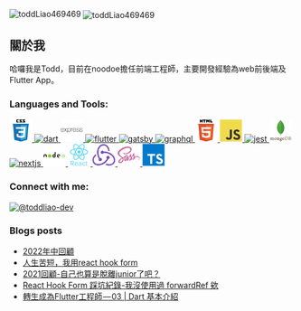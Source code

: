 


<p><img align="left" src="https://github-readme-stats.vercel.app/api/top-langs?username=toddLiao469469&hide=java,css,html&langs_count=6&show_icons=true&theme=dracula&hide_border=true&locale=en&layout=compact" alt="toddLiao469469" /></p>

<p>&nbsp;<img align="center" src="https://github-readme-stats.vercel.app/api?username=toddLiao469469&show_icons=true&theme=dracula&locale=en" alt="toddLiao469469" /></p>

## 關於我
 哈囉我是Todd，目前在noodoe擔任前端工程師，主要開發經驗為web前後端及Flutter App。
 
<h3 align="left">Languages and Tools:</h3>
<p align="left"> <a href="https://www.w3schools.com/css/" target="_blank"> <img src="https://raw.githubusercontent.com/devicons/devicon/master/icons/css3/css3-original-wordmark.svg" alt="css3" width="40" height="40"/> </a> <a href="https://dart.dev" target="_blank"> <img src="https://www.vectorlogo.zone/logos/dartlang/dartlang-icon.svg" alt="dart" width="40" height="40"/> </a> <a href="https://expressjs.com" target="_blank"> <img src="https://raw.githubusercontent.com/devicons/devicon/master/icons/express/express-original-wordmark.svg" alt="express" width="40" height="40"/> </a> <a href="https://flutter.dev" target="_blank"> <img src="https://www.vectorlogo.zone/logos/flutterio/flutterio-icon.svg" alt="flutter" width="40" height="40"/> </a> <a href="https://www.gatsbyjs.com/" target="_blank"> <img src="https://www.vectorlogo.zone/logos/gatsbyjs/gatsbyjs-icon.svg" alt="gatsby" width="40" height="40"/> </a> <a href="https://graphql.org" target="_blank"> <img src="https://www.vectorlogo.zone/logos/graphql/graphql-icon.svg" alt="graphql" width="40" height="40"/> </a> <a href="https://www.w3.org/html/" target="_blank"> <img src="https://raw.githubusercontent.com/devicons/devicon/master/icons/html5/html5-original-wordmark.svg" alt="html5" width="40" height="40"/> </a> <a href="https://developer.mozilla.org/en-US/docs/Web/JavaScript" target="_blank"> <img src="https://raw.githubusercontent.com/devicons/devicon/master/icons/javascript/javascript-original.svg" alt="javascript" width="40" height="40"/> </a> <a href="https://jestjs.io" target="_blank"> <img src="https://www.vectorlogo.zone/logos/jestjsio/jestjsio-icon.svg" alt="jest" width="40" height="40"/> </a> <a href="https://www.mongodb.com/" target="_blank"> <img src="https://raw.githubusercontent.com/devicons/devicon/master/icons/mongodb/mongodb-original-wordmark.svg" alt="mongodb" width="40" height="40"/> </a> <a href="https://nextjs.org/" target="_blank"> <img src="https://cdn.worldvectorlogo.com/logos/nextjs-3.svg" alt="nextjs" width="40" height="40"/> </a> <a href="https://nodejs.org" target="_blank"> <img src="https://raw.githubusercontent.com/devicons/devicon/master/icons/nodejs/nodejs-original-wordmark.svg" alt="nodejs" width="40" height="40"/> </a> <a href="https://reactjs.org/" target="_blank"> <img src="https://raw.githubusercontent.com/devicons/devicon/master/icons/react/react-original-wordmark.svg" alt="react" width="40" height="40"/> </a> <a href="https://redux.js.org" target="_blank"> <img src="https://raw.githubusercontent.com/devicons/devicon/master/icons/redux/redux-original.svg" alt="redux" width="40" height="40"/> </a> <a href="https://sass-lang.com" target="_blank"> <img src="https://raw.githubusercontent.com/devicons/devicon/master/icons/sass/sass-original.svg" alt="sass" width="40" height="40"/> </a> <a href="https://www.typescriptlang.org/" target="_blank"> <img src="https://raw.githubusercontent.com/devicons/devicon/master/icons/typescript/typescript-original.svg" alt="typescript" width="40" height="40"/> </a> </p>

<h3 align="left">Connect with me:</h3>
<p align="left">
<a href="https://medium.com/@toddliao-dev" target="blank"><img align="center" src="https://raw.githubusercontent.com/rahuldkjain/github-profile-readme-generator/master/src/images/icons/Social/medium.svg" alt="@toddliao-dev" height="30" width="40" /></a>
</p>

### Blogs posts
<!-- BLOG-POST-LIST:START -->
- [2022年中回顧](https://toddliao-dev.medium.com/2022%E5%B9%B4%E4%B8%AD%E5%9B%9E%E9%A1%A7-8dfc69cea6cd?source=rss-b0c58f49ae18------2)
- [人生苦短，我用react hook form](https://toddliao-dev.medium.com/%E4%BA%BA%E7%94%9F%E8%8B%A6%E7%9F%AD-%E6%88%91%E7%94%A8react-hook-form-e40c67e75f21?source=rss-b0c58f49ae18------2)
- [2021回顧-自己也算是脫離junior了吧？](https://toddliao-dev.medium.com/2021%E5%9B%9E%E9%A1%A7-%E8%87%AA%E5%B7%B1%E4%B9%9F%E7%AE%97%E6%98%AF%E8%84%AB%E9%9B%A2junior%E4%BA%86%E5%90%A7-3292c2687aef?source=rss-b0c58f49ae18------2)
- [React Hook Form 踩坑紀錄-我沒使用過 forwardRef 欸](https://toddliao-dev.medium.com/react-hook-form-%E8%B8%A9%E5%9D%91%E7%B4%80%E9%8C%84-%E6%88%91%E6%B2%92%E4%BD%BF%E7%94%A8%E9%81%8E-forwardref-%E6%AC%B8-6b60b545768b?source=rss-b0c58f49ae18------2)
- [轉生成為Flutter工程師 — 03 | Dart 基本介紹](https://toddliao-dev.medium.com/%E8%BD%89%E7%94%9F%E6%88%90%E7%82%BAflutter%E5%B7%A5%E7%A8%8B%E5%B8%AB-03-dart-%E5%9F%BA%E6%9C%AC%E4%BB%8B%E7%B4%B9-4cd8478a32d1?source=rss-b0c58f49ae18------2)
<!-- BLOG-POST-LIST:END -->

